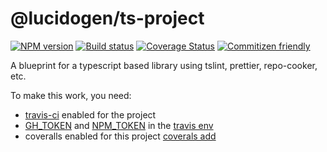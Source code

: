 # @lucidogen/ts-project

[![NPM version][npm-image]][npm-url]
[![Build status][travis-image]][travis-url]
[![Coverage Status][coverage-image]][coverage-url]
[![Commitizen friendly][commitizen-image]][commitizen-url]

[npm-image]: https://img.shields.io/npm/v/@lucidogen/ts-project.svg?style=flat
[npm-url]: https://npmjs.org/package/@lucidogen/ts-project
[travis-image]: https://img.shields.io/travis/lucidogen/ts-project.svg?style=flat
[travis-url]: https://travis-ci.org/lucidogen/ts-project
[coverage-image]: https://img.shields.io/coveralls/github/lucidogen/ts-project.svg?style=flat
[coverage-url]: https://coveralls.io/github/lucidogen/ts-project
[commitizen-image]: https://img.shields.io/badge/commitizen-friendly-brightgreen.svg?style=flat
[commitizen-url]: http://commitizen.github.io/cz-cli/

A blueprint for a typescript based library using tslint, prettier, repo-cooker, etc.

To make this work, you need:

- [travis-ci][travis-url] enabled for the project
- [GH_TOKEN][github-tokens] and [NPM_TOKEN][npm-url] in the [travis env][travis-url]
- coveralls enabled for this project [coverals add][coveralls-add]

[coveralls-add]: https://coveralls.io/repos/new
[github-tokens]: https://github.com/settings/tokens
[npm-url]: https://npmjs.org/package/@lucidogen/ts-project
[travis-url]: https://travis-ci.org/lucidogen/ts-project
